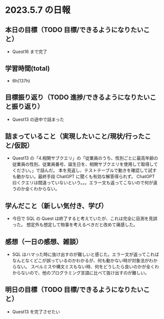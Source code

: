 # 2023.5.7 の日報

## 本日の目標（TODO 目標/できるようになりたいこと）

- Quest16 まで完了

## 学習時間(total)

- 6h(137h)

## 目標振り返り（TODO 進捗/できるようになりたいこと振り返り）

- Quest13 の途中で詰まった

## 詰まっていること（実現したいこと/現状/行ったこと/仮説）

- Quest13 の「4.相関サブクエリ」の「従業員のうち、性別ごとに最高年齢の従業員の性別、従業員番号、誕生日を、相関サブクエリを使用して取得してください。」で詰んだ。
  本を見返し、テストテーブルで動きを確認して試すも動かない。最終手段 ChatGPT に聞くも有効な解答得られず。
  ChatGPT 曰くクエリは間違っていないという。。。エラー文も返ってこないので何が違うのか全くわからない。

## 学んだこと（新しい気付き、学び）

- 今日で SQL の Quest は終了すると考えていたが、これは完全に目測を見誤った。
  想定外も想定して物事を考えるべきだと改めて痛感した。

## 感想（一日の感想、雑談）

- SQL はハマった時に抜け出すのが難しいと感じた。エラー文が返ってこればなんとなくどこが誤っているのかわかるが、何も動かない時が対象法がわからない。
  スペルミスや構文ミスもない時、何をどうしたら良いのかが全くわからないので、他のプログラミング言語に比べて抜け出すのが難しい。

## 明日の目標（TODO 目標/できるようになりたいこと）

- Quest13 を完了させたい
